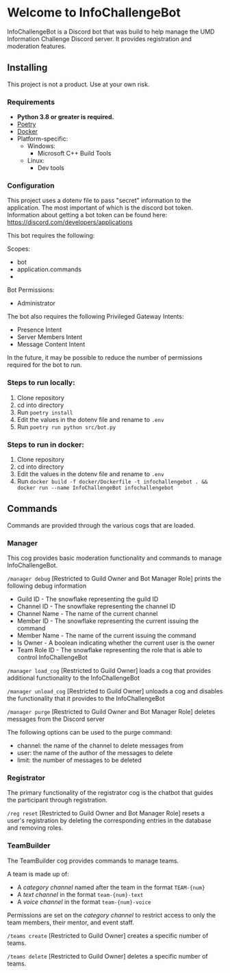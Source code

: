 # Welcome to InfoChallengeBot

InfoChallengeBot is a Discord bot that was build to help manage the UMD Information Challenge Discord server. 
It provides registration and moderation features. 

## Installing

This project is not a product. Use at your own risk.

### Requirements
- **Python 3.8 or greater is required.**
- [Poetry](https://github.com/python-poetry/poetry)
- [Docker](https://www.docker.com/)
- Platform-specific:
    - Windows: 
        - Microsoft C++ Build Tools
    - Linux:
        - Dev tools

### Configuration

This project uses a dotenv file to pass "secret" information to the application. The most important of which is 
the discord bot token. Information about getting a bot token can be found here: https://discord.com/developers/applications

This bot requires the following:

Scopes:
- bot
- application.commands
- 
Bot Permissions:
- Administrator

The bot also requires the following Privileged Gateway Intents:
- Presence Intent
- Server Members Intent
- Message Content Intent

In the future, it may be possible to reduce the number of permissions required for the bot to run.

### Steps to run locally:

1. Clone repository
2. cd into directory
3. Run `poetry install`
4. Edit the values in the dotenv file and rename to `.env`
5. Run `poetry run python src/bot.py`

### Steps to run in docker:

1. Clone repository
2. cd into directory
3. Edit the values in the dotenv file and rename to `.env`
4. Run `docker build -f docker/Dockerfile -t infochallengebot . && docker run --name InfoChallengeBot infochallengebot`

## Commands

Commands are provided through the various cogs that are loaded.

### Manager

This cog provides basic moderation functionality and commands to manage InfoChallengeBot.

`/manager debug` [Restricted to Guild Owner and Bot Manager Role] prints the following debug information

- Guild ID - The snowflake representing the guild ID
- Channel ID - The snowflake representing the channel ID
- Channel Name - The name of the current channel
- Member ID - The snowflake representing the current issuing the command
- Member Name - The name of the current issuing the command
- Is Owner - A boolean indicating whether the current user is the owner
- Team Role ID - The snowflake representing the role that is able to control InfoChallengeBot

`/manager load_cog` [Restricted to Guild Owner] loads a cog that provides additional functionality to the 
InfoChallengeBot

`/manager unload_cog` [Restricted to Guild Owner] unloads a cog and disables the functionality that it provides to 
the InfoChallengeBot

`/manager purge` [Restricted to Guild Owner and Bot Manager Role] deletes messages from the Discord server

The following options can be used to the purge command:

- channel: the name of the channel to delete messages from 
- user: the name of the author of the messages to delete 
- limit: the number of messages to be deleted


### Registrator 

The primary functionality of the registrator cog is the chatbot that guides the participant through registration. 

`/reg reset` [Restricted to Guild Owner and Bot Manager Role] resets a user's registration by deleting the 
corresponding entries in the database and removing roles.

### TeamBuilder 

The TeamBuilder cog provides commands to manage teams.

A team is made up of:

- A _category channel_ named after the team in the format `TEAM-{num}`
- A _text channel_ in the format `team-{num}-text`
- A _voice channel_ in the format `team-{num}-voice`

Permissions are set on the _category channel_ to restrict access to only the team members, their mentor, and 
event staff.

`/teams create` [Restricted to Guild Owner] creates a specific number of teams.

`/teams delete` [Restricted to Guild Owner] deletes a specific number of teams. 


